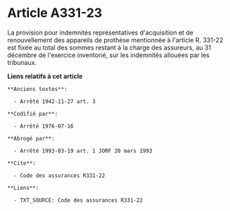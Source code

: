 # Article A331-23

La provision pour indemnités représentatives d'acquisition et de renouvellement des appareils de prothèse mentionnée à
l'article R. 331-22 est fixée au total des sommes restant à la charge des assureurs, au 31 décembre de l'exercice inventorié,
sur les indemnités allouées par les tribunaux.

**Liens relatifs à cet article**

	**Anciens textes**:

	  - Arrêté 1942-11-27 art. 3

	**Codifié par**:

	  - Arrêté 1976-07-16

	**Abrogé par**:

	  - Arrêté 1993-03-19 art. 1 JORF 20 mars 1993

	**Cite**:

	  - Code des assurances R331-22

	**Liens**:

	  - TXT_SOURCE: Code des assurances R331-22
